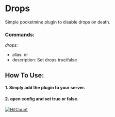 # Drops
Simple pocketmine plugin to disable drops on death.
### Commands:
*drops:*
- alias: dr
- description: Set drops true/false
## How To Use:
#### 1. Simply add the plugin to your server.
####  2. open config and set true or false.

[![HitCount](http://hits.dwyl.io/iShabzz102/Drops.svg)](http://hits.dwyl.io/iShabzz102/Drops)
